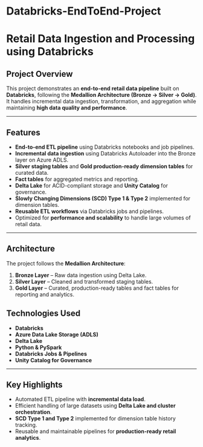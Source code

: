 # Databricks-EndToEnd-Project

# Retail Data Ingestion and Processing using Databricks

## Project Overview
This project demonstrates an **end-to-end retail data pipeline** built on **Databricks**, following the **Medallion Architecture (Bronze → Silver → Gold)**.  
It handles incremental data ingestion, transformation, and aggregation while maintaining **high data quality and performance**.

---

## Features
- **End-to-end ETL pipeline** using Databricks notebooks and job pipelines.  
- **Incremental data ingestion** using Databricks Autoloader into the Bronze layer on Azure ADLS.  
- **Silver staging tables** and **Gold production-ready dimension tables** for curated data.  
- **Fact tables** for aggregated metrics and reporting.  
- **Delta Lake** for ACID-compliant storage and **Unity Catalog** for governance.  
- **Slowly Changing Dimensions (SCD) Type 1 & Type 2** implemented for dimension tables.  
- **Reusable ETL workflows** via Databricks jobs and pipelines.  
- Optimized for **performance and scalability** to handle large volumes of retail data.  

---

## Architecture
The project follows the **Medallion Architecture**:  

1. **Bronze Layer** – Raw data ingestion using Delta Lake.  
2. **Silver Layer** – Cleaned and transformed staging tables.  
3. **Gold Layer** – Curated, production-ready tables and fact tables for reporting and analytics.  

## Technologies Used
- **Databricks**  
- **Azure Data Lake Storage (ADLS)**  
- **Delta Lake**  
- **Python & PySpark**  
- **Databricks Jobs & Pipelines**  
- **Unity Catalog for Governance**  

---

## Key Highlights
- Automated ETL pipeline with **incremental data load**.  
- Efficient handling of large datasets using **Delta Lake and cluster orchestration**.  
- **SCD Type 1 and Type 2** implemented for dimension table history tracking.  
- Reusable and maintainable pipelines for **production-ready retail analytics**.  

